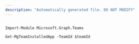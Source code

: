 ```yaml
---
description: "Automatically generated file. DO NOT MODIFY"
---
```


```powershellv1

Import-Module Microsoft.Graph.Teams

Get-MgTeamInstalledApp -TeamId $teamId

```